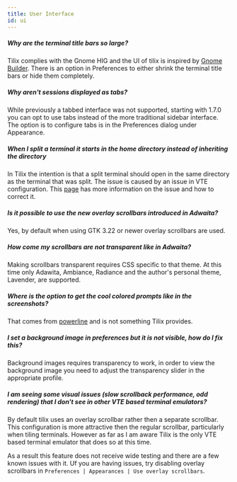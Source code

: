```yaml
---
title: User Interface
id: ui
---
```

##### Why are the terminal title bars so large?

Tilix complies with the Gnome HIG and the UI of tilix is inspired by [Gnome Builder](https://wiki.gnome.org/Apps/Builder). There is an option in Preferences to either shrink the terminal title bars or hide them completely.

##### Why aren't sessions displayed as tabs?

While previously a tabbed interface was not supported, starting with 1.7.0 you can opt to use tabs instead of the more traditional sidebar interface. The option is to configure tabs is in the Preferences dialog under Appearance.

##### When I split a terminal it starts in the home directory instead of inheriting the directory

In Tilix the intention is that a split terminal should open in the same directory as the terminal that was split. The issue is caused by an issue in VTE configuration. This [page](https://github.com/gnunn1/tilix/wiki/VTE-Configuration-Issue) has more information on the issue and how to correct it.

##### Is it possible to use the new overlay scrollbars introduced in Adwaita?

Yes, by default when using GTK 3.22 or newer overlay scrollbars are used.

##### How come my scrollbars are not transparent like in Adwaita?

Making scrollbars transparent requires CSS specific to that theme. At this time only Adawita, Ambiance, Radiance and the author's personal theme, Lavender, are supported.

##### Where is the option to get the cool colored prompts like in the screenshots?

That comes from [powerline](https://github.com/powerline/powerline) and is not something Tilix provides.

##### I set a background image in preferences but it is not visible, how do I fix this?

Background images requires transparency to work, in order to view the background image you need to adjust the transparency slider in the appropriate profile.

##### I am seeing some visual issues (slow scrollback performance, odd rendering) that I don't see in other VTE based terminal emulators?

By default tilix uses an overlay scrollbar rather then a separate scrollbar. This configuration is more attractive then the regular scrollbar, particularly when tiling terminals. However as far as I am aware Tilix is the only VTE based terminal emulator that does so at this time.

As a result this feature does not receive wide testing and there are a few known issues with it. Uf you are having issues, try disabling overlay scrollbars in ```Preferences | Appearances | Use overlay scrollbars```.